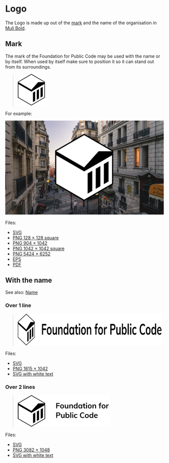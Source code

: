 # Logo

The Logo is made up out of the [mark](#mark) and the name of the organisation in [Muli Bold](../typography/readme.md).

## Mark

The mark of the Foundation for Public Code may be used with the name or by itself. When used by itself make sure to position it so it can stand out from its surroundings.

> <img src="mark.svg" height="100">

For example:

![Mark on photo](mark-on-photo.jpg)

Files:

* [SVG](mark.svg)
* [PNG 128 × 128 square](mark-128w128h.png)
* [PNG 904 × 1042](mark-904w1042h.png)
* [PNG 1042 × 1042 square](mark-1042w1042h.png)
* [PNG 5424 × 6252](mark-5424w6252h.png)
* [EPS](mark.eps)
* [PDF](mark.pdf)

## With the name

See also: [Name](../name/)

### Over 1 line

> <img src="mark-and-name-over-one-line.svg" height="100">

Files:

* [SVG](mark-and-name-over-one-line.svg)
* [PNG 1815 × 1042](mark-and-name-over-one-line-1815w1042h.png)
* [SVG with white text](mark-and-name-over-one-line-white.svg)

### Over 2 lines

> <img src="mark-and-name-over-two-lines.svg" height="100">

Files:

* [SVG](mark-and-name-over-two-lines.svg)
* [PNG 3082 × 1048](mark-and-name-over-two-lines-3082w1048h.png)
* [SVG with white text](mark-and-name-over-one-line-white.svg)
